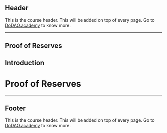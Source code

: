 ## Header
This is the course header. This will be added on top of every page. Go to [DoDAO.academy](https://www.dodao.academy) to know more.

---

## Proof of Reserves


## Introduction

# Proof of Reserves        

    


---
## Footer
This is the course header. This will be added on top of every page. Go to [DoDAO.academy](https://www.dodao.academy) to know more.
    
